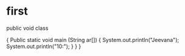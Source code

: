 # first
public void class

{
Public static void main (String ar[])
{
System.out.println("Jeevana");
System.out.println("10:");
}
}
}
